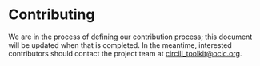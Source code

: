 # Contributing

We are in the process of defining our contribution process; this document will be updated when that is completed. In the meantime,
interested contributors should contact the project team at circill_toolkit@oclc.org.  
